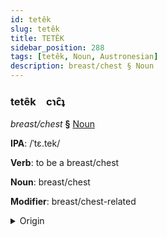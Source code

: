 ```yaml
---
id: tetêk
slug: tetêk
title: TETÊK
sidebar_position: 288
tags: [tetêk, Noun, Austronesian]
description: breast/chest § Noun
---
```


### tetêk&emsp;<span kind="abugida">cɿc̑ʇ</span>

*breast/chest* **§** [Noun](../../tags/Noun)

**IPA**: /ˈtɛ.tek/

**Verb**: to be a breast/chest

**Noun**: breast/chest

**Modifier**: breast/chest-related

<details>
    <summary>Origin</summary>
    Indonesian tetek  [ˈt̪ɛt̪ek̚]<br/>
    <em>Austronesian Language Family</em>
</details>